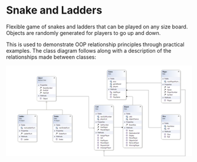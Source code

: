 # Snake and Ladders
Flexible game of snakes and ladders that can be played on any size board. Objects are randomly generated for players to go up and down.

This is used to demonstrate OOP relationship principles through practical examples. The class diagram follows along with a description of the relationships made between classes:

![Class diagram](/ClassDiagram.png)
